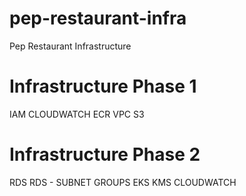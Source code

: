 # pep-restaurant-infra
Pep Restaurant Infrastructure 

# Infrastructure Phase 1 
IAM
CLOUDWATCH
ECR
VPC
S3

# Infrastructure Phase 2
RDS
RDS - SUBNET GROUPS
EKS
KMS
CLOUDWATCH
